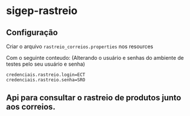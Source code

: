 # sigep-rastreio

## Configuração

Criar o arquivo `rastreio_correios.properties` nos resources

Com o seguinte conteudo: (Alterando o usuário e senhas do ambiente de testes pelo seu usuário e senha)

```
credenciais.rastreio.login=ECT
credenciais.rastreio.senha=SRO
```

## Api para consultar o rastreio de produtos junto aos correios.